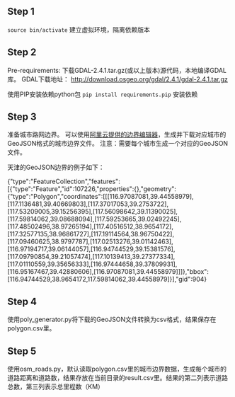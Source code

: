 
## Step 1

`source bin/activate` 建立虚拟环境，隔离依赖版本

## Step 2
Pre-requirements:
下载GDAL-2.4.1.tar.gz(或以上版本)源代码，本地编译GDAL库。
GDAL下载地址： http://download.osgeo.org/gdal/2.4.1/gdal-2.4.1.tar.gz

使用PIP安装依赖python包
`pip install requirements.pip` 安装依赖

## Step 3
准备城市路网边界。
可以使用[阿里云提供的边界编辑器](http://datav.aliyun.com/portal/school/atlas/area_generator)，生成并下载对应城市的GeoJSON格式的城市边界文件。
注意：需要每个城市生成一个对应的GeoJSON文件。

天津的GeoJSON边界的例子如下：

{"type":"FeatureCollection","features":[{"type":"Feature","id":107226,"properties":{},"geometry":{"type":"Polygon","coordinates":[[[116.97087081,39.44558979],[117.1136481,39.40669803],[117.37017053,39.2753722],[117.53209005,39.15256395],[117.56098642,39.11390025],[117.59814062,39.08688094],[117.59253665,39.02492245],[117.48502496,38.97265194],[117.40516512,38.9654172],[117.32577135,38.96861727],[117.19114564,38.96750422],[117.09460625,38.9797787],[117.02513276,39.01142463],[116.97194717,39.06144057],[116.94744529,39.15381576],[117.09790854,39.21057474],[117.10139413,39.27377334],[117.01110559,39.35656333],[116.97444658,39.37809931],[116.95167467,39.42880606],[116.97087081,39.44558979]]]},"bbox":[116.94744529,38.9654172,117.59814062,39.44558979]}],"gid":904}

## Step 4
使用poly_generator.py将下载的GeoJSON文件转换为csv格式，结果保存在polygon.csv里。

## Step 5
使用osm_roads.py，默认读取polygon.csv里的城市边界数据，生成每个城市的道路距离和道路数，结果存放在当前目录的result.csv里。结果的第二列表示道路总数，第三列表示总里程数（KM）
